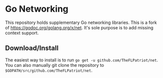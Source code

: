 # Go Networking

This repository holds supplementary Go networking libraries. This is a fork of  https://godoc.org/golang.org/x/net. It's sole purpose is to add missing context support.

## Download/Install

The easiest way to install is to run `go get -u github.com/TheFLPatriot/net`. You can
also manually git clone the repository to `$GOPATH/src/github.com/TheFLPatriot/net`.

